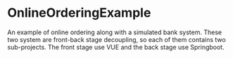 # OnlineOrderingExample
An example of online ordering along with a simulated bank system. These two system are front-back stage decoupling, so each of them contains two sub-projects. The front stage use VUE and the back stage use Springboot.
